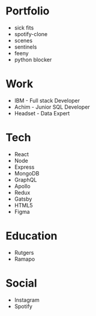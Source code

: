 # Portfolio
- sick fits
- spotify-clone
- scenes
- sentinels
- feeny
- python blocker

# Work
- IBM - Full stack Developer
- Achim - Junior SQL Developer
- Headset - Data Expert

# Tech
- React
- Node
- Express
- MongoDB
- GraphQL
- Apollo
- Redux
- Gatsby
- HTML5
- Figma

# Education
- Rutgers
- Ramapo

# Social
- Instagram
- Spotify
  